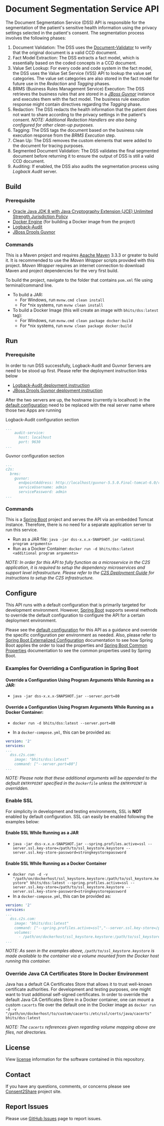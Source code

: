 # Document Segmentation Service API

The Document Segmentation Service (DSS) API is responsible for the segmentation of the patient's sensitive health information using the privacy settings selected in the patient's consent. The segmentation process involves the following phases:

1. Document Validation: The DSS uses the [Document-Validator](https://github.com/bhits/document-validator) to verify that the original document is a valid CCD document.
2. Fact Model Extraction: The DSS extracts a fact model, which is essentially based on the coded concepts in a CCD document.
3. Value Set Lookup: For every code and code system in the fact model, the DSS uses the Value Set Service (VSS) API to lookup the value set categories. The value set categories are also stored in the fact model for future use in the *Redaction* and *Tagging* phases.
4. BRMS (Business Rules Management Service) Execution: The DSS retrieves the business rules that are stored in a *[JBoss Guvnor](http://guvnor.jboss.org/)* instance and executes them with the fact model. The business rule execution response might contain directives regarding the *Tagging* phase.
5. Redaction: The DSS redacts the health information that the patient does not want to share according to the privacy settings in the patient's consent. *NOTE: Additional Redaction Handlers are also being configured for other clean-up purposes.*
6. Tagging: The DSS tags the document based on the business rule execution response from the *BRMS Execution* step.
7. Clean Up: The DSS removes the custom elements that were added to the document for tracing purposes.
8. Segmented Document Validation: The DSS validates the final segmented document before returning it to ensure the output of DSS is still a valid CCD document.
9. Auditing: If enabled, the DSS also audits the segmentation process using *Logback Audit* server.

## Build

### Prerequisite
 
+ [Oracle Java JDK 8 with Java Cryptography Extension (JCE) Unlimited Strength Jurisdiction Policy](http://www.oracle.com/technetwork/java/javase/downloads/index.html)
+ [Docker Engine](https://docs.docker.com/engine/installation/) (for building a Docker image from the project)
+ [Logback-Audit](http://audit.qos.ch/)
+ [JBoss Drools Guvnor](https://docs.jboss.org/drools/release/5.5.0.Final/drools-guvnor-docs/html_single/)

### Commands

This is a Maven project and requires [Apache Maven](https://maven.apache.org/) 3.3.3 or greater to build it. It is recommended to use the *Maven Wrapper* scripts provided with this project. *Maven Wrapper* requires an internet connection to download Maven and project dependencies for the very first build.

To build the project, navigate to the folder that contains `pom.xml` file using terminal/command line.

+ To build a JAR:
    + For Windows, run `mvnw.cmd clean install`
    + For *nix systems, run `mvnw clean install`
+ To build a Docker Image (this will create an image with `bhits/dss:latest` tag):
    + For Windows, run `mvnw.cmd clean package docker:build`
    + For *nix systems, run `mvnw clean package docker:build`

## Run
### Prerequisite
In order to run DSS successfully, Logback-Audit and Guvnor Servers are need to be stood up first. Please refer the deployment instruction links below

+ [Logback-Audit deployment instruction](https://github.com/bhits/logback-audit)
+ [JBoss Drools Guvnor deployment instruction](https://github.com/bhits/dockerized-drools-guvnor)

After the two servers are up, the hostname (currently is localhost) in the [default configuration](dss/src/main/resources/application.yml) need to be replaced with the real server name where those two Apps are running

Logback-Audit configuration section

```yml
...
    audit-service:
      host: localhost
      port: 9630
...
```

Guvnor configuration section
```yml
...
c2s:
  brms:
    guvnor:
      endpointAddress: http://localhost/guvnor-5.5.0.Final-tomcat-6.0/rest/packages/AnnotationRules/source
      serviceUsername: admin
      servicePassword: admin
...
```


### Commands

This is a [Spring Boot](https://projects.spring.io/spring-boot/) project and serves the API via an embedded Tomcat instance. Therefore, there is no need for a separate application server to run this service.
+ Run as a JAR file: `java -jar dss-x.x.x-SNAPSHOT.jar <additional program arguments>`
+ Run as a Docker Container: `docker run -d bhits/dss:latest <additional program arguments>`

*NOTE: In order for this API to fully function as a microservice in the C2S application, it is required to setup the dependency microservices and support level infrastructure. Please refer to the [C2S Deployment Guide](https://github.com/bhits/consent2share/releases/download/2.0.0/c2s-deployment-guide.pdf) for instructions to setup the C2S infrastructure.*

## Configure

This API runs with a default configuration that is primarily targeted for development environment. However, [Spring Boot](https://projects.spring.io/spring-boot/) supports several methods to override the default configuration to configure the API for a certain deployment environment.

Please see the [default configuration](dss/src/main/resources/application.yml) for this API as a guidance and override the specific configuration per environment as needed. Also, please refer to [Spring Boot Externalized Configuration](http://docs.spring.io/spring-boot/docs/current/reference/html/boot-features-external-config.html) documentation to see how Spring Boot applies the order to load the properties and [Spring Boot Common Properties](http://docs.spring.io/spring-boot/docs/current/reference/html/common-application-properties.html) documentation to see the common properties used by Spring Boot.

### Examples for Overriding a Configuration in Spring Boot

#### Override a Configuration Using Program Arguments While Running as a JAR:

+ `java -jar dss-x.x.x-SNAPSHOT.jar --server.port=80`

#### Override a Configuration Using Program Arguments While Running as a Docker Container:

+ `docker run -d bhits/dss:latest --server.port=80 `

+ In a `docker-compose.yml`, this can be provided as:
```yml
version: '2'
services:
...
  dss.c2s.com:
    image: "bhits/dss:latest"
    command: ["--server.port=80"]
...
```
*NOTE: Please note that these additional arguments will be appended to the default `ENTRYPOINT` specified in the `Dockerfile` unless the `ENTRYPOINT` is overridden.*

### Enable SSL

For simplicity in development and testing environments, SSL is **NOT** enabled by default configuration. SSL can easily be enabled following the examples below:

#### Enable SSL While Running as a JAR

+ `java -jar dss-x.x.x-SNAPSHOT.jar --spring.profiles.active=ssl --server.ssl.key-store=/path/to/ssl_keystore.keystore --server.ssl.key-store-password=strongkeystorepassword`

#### Enable SSL While Running as a Docker Container

+ `docker run -d -v "/path/on/dockerhost/ssl_keystore.keystore:/path/to/ssl_keystore.keystore" bhits/dss:latest --spring.profiles.active=ssl --server.ssl.key-store=/path/to/ssl_keystore.keystore --server.ssl.key-store-password=strongkeystorepassword`
+ In a `docker-compose.yml`, this can be provided as:
```yml
version: '2'
services:
...
  dss.c2s.com:
    image: "bhits/dss:latest"
    command: ["--spring.profiles.active=ssl","--server.ssl.key-store=/path/to/ssl_keystore.keystore", "--server.ssl.key-store-password=strongkeystorepassword"]
    volumes:
      - /path/on/dockerhost/ssl_keystore.keystore:/path/to/ssl_keystore.keystore
...
```

*NOTE: As seen in the examples above, `/path/to/ssl_keystore.keystore` is made available to the container via a volume mounted from the Docker host running this container.*

### Override Java CA Certificates Store In Docker Environment

Java has a default CA Certificates Store that allows it to trust well-known certificate authorities. For development and testing purposes, one might want to trust additional self-signed certificates. In order to override the default Java CA Certificates Store in a Docker container, one can mount a custom `cacerts` file over the default one in the Docker image as `docker run -d -v "/path/on/dockerhost/to/custom/cacerts:/etc/ssl/certs/java/cacerts" bhits/dss:latest`

*NOTE: The `cacerts` references given regarding volume mapping above are files, not directories.*

[//]: # (## API Documentation)

[//]: # (## Notes)

[//]: # (## Contribute)

## License
View [license](https://github.com/bhits/dss-api/blob/master/LICENSE) information for the software contained in this repository.

## Contact

If you have any questions, comments, or concerns please see [Consent2Share](https://bhits.github.io/consent2share/) project site.

## Report Issues

Please use [GitHub Issues](https://github.com/bhits/dss-api/issues) page to report issues.

[//]: # (License)
